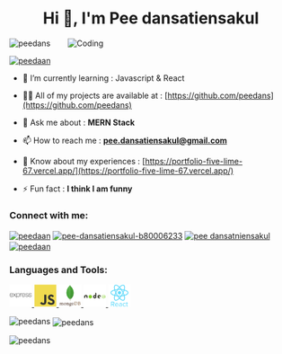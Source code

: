 <h1 align="center">Hi 👋, I'm Pee dansatiensakul</h1>
<img align="right" alt ="Coding"  width="400" src="https://camo.githubusercontent.com/cae12fddd9d6982901d82580bdf321d81fb299141098ca1c2d4891870827bf17/68747470733a2f2f6d69726f2e6d656469756d2e636f6d2f6d61782f313336302f302a37513379765349765f7430696f4a2d5a2e676966">
<p align="left"> <img src="https://komarev.com/ghpvc/?username=peedans&label=Profile%20views&color=0e75b6&style=flat" alt="peedans" /> </p>

<p align="left"> <a href="https://twitter.com/peedaan" target="blank"><img src="https://img.shields.io/twitter/follow/peedaan?logo=twitter&style=for-the-badge" alt="peedaan" /></a> </p>

- 🌱 I’m currently learning : Javascript & React

- 👨‍💻 All of my projects are available at : [https://github.com/peedans](https://github.com/peedans)

- 💬 Ask me about : **MERN Stack**

- 📫 How to reach me : **pee.dansatiensakul@gmail.com**

- 📄 Know about my experiences : [https://portfolio-five-lime-67.vercel.app/](https://portfolio-five-lime-67.vercel.app/)

- ⚡ Fun fact : **I think I am funny**

<h3 align="left">Connect with me:</h3>
<p align="left">
<a href="https://twitter.com/peedaan" target="blank"><img align="center" src="https://raw.githubusercontent.com/rahuldkjain/github-profile-readme-generator/master/src/images/icons/Social/twitter.svg" alt="peedaan" height="30" width="40" /></a>
<a href="https://linkedin.com/in/pee-dansatiensakul-b80006233" target="blank"><img align="center" src="https://raw.githubusercontent.com/rahuldkjain/github-profile-readme-generator/master/src/images/icons/Social/linked-in-alt.svg" alt="pee-dansatiensakul-b80006233" height="30" width="40" /></a>
<a href="https://www.facebook.com/R4punzel/" target="blank"><img align="center" src="https://raw.githubusercontent.com/rahuldkjain/github-profile-readme-generator/master/src/images/icons/Social/facebook.svg" alt="pee dansatniensakul" height="30" width="40" /></a>
<a href="https://instagram.com/peedaan" target="blank"><img align="center" src="https://raw.githubusercontent.com/rahuldkjain/github-profile-readme-generator/master/src/images/icons/Social/instagram.svg" alt="peedaan" height="30" width="40" /></a>
</p>

<h3 align="left">Languages and Tools:</h3>
<p align="left"> <a href="https://expressjs.com" target="_blank" rel="noreferrer"> <img src="https://raw.githubusercontent.com/devicons/devicon/master/icons/express/express-original-wordmark.svg" alt="express" width="40" height="40"/> </a> <a href="https://developer.mozilla.org/en-US/docs/Web/JavaScript" target="_blank" rel="noreferrer"> <img src="https://raw.githubusercontent.com/devicons/devicon/master/icons/javascript/javascript-original.svg" alt="javascript" width="40" height="40"/> </a> <a href="https://www.mongodb.com/" target="_blank" rel="noreferrer"> <img src="https://raw.githubusercontent.com/devicons/devicon/master/icons/mongodb/mongodb-original-wordmark.svg" alt="mongodb" width="40" height="40"/> </a> <a href="https://nodejs.org" target="_blank" rel="noreferrer"> <img src="https://raw.githubusercontent.com/devicons/devicon/master/icons/nodejs/nodejs-original-wordmark.svg" alt="nodejs" width="40" height="40"/> </a> <a href="https://reactjs.org/" target="_blank" rel="noreferrer"> <img src="https://raw.githubusercontent.com/devicons/devicon/master/icons/react/react-original-wordmark.svg" alt="react" width="40" height="40"/> </a> </p>

<p><img align="left" src="https://github-readme-stats.vercel.app/api/top-langs?username=peedans&show_icons=true&locale=en&layout=compact" alt="peedans" /></p>

<p>&nbsp;<img align="center" src="https://github-readme-stats.vercel.app/api?username=peedans&show_icons=true&locale=en" alt="peedans" /></p>

<p><img align="center" src="https://github-readme-streak-stats.herokuapp.com/?user=peedans&" alt="peedans" /></p>
